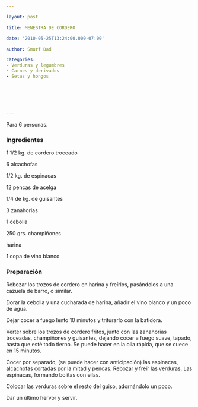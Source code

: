 ```yaml
---

layout: post

title: MENESTRA DE CORDERO

date: '2010-05-25T13:24:00.000-07:00'

author: Smurf Dad

categories:
- Verduras y legumbres
- Carnes y derivados
- Setas y hongos






---
```


Para 6 personas.

<h3>Ingredientes</h3>

1 1/2 kg. de cordero troceado

6 alcachofas

1/2 kg. de espinacas

12 pencas de acelga

1/4 de kg. de guisantes

3 zanahorias

1 cebolla

250 grs. champiñones

harina

1 copa de vino blanco

<h3>Preparación</h3>

Rebozar los trozos de cordero en harina y freírlos, pasándolos a una cazuela de barro, o similar.

Dorar la cebolla y una cucharada de harina, añadir el vino blanco y un poco de agua.

Dejar cocer a fuego lento 10 minutos y triturarlo con la batidora.

Verter sobre los trozos de cordero fritos, junto con las zanahorias troceadas, champiñones y guisantes, dejando cocer a fuego suave, tapado, hasta que esté todo tierno. Se puede hacer en la olla rápida, que se cuece en 15 minutos.

Cocer por separado, (se puede hacer con anticipación) las espinacas, alcachofas cortadas por la mitad y pencas.           Rebozar y freír las verduras. Las espinacas, formando bolitas con ellas.

Colocar las verduras sobre el resto del guiso, adornándolo un poco.

Dar un último hervor y servir.